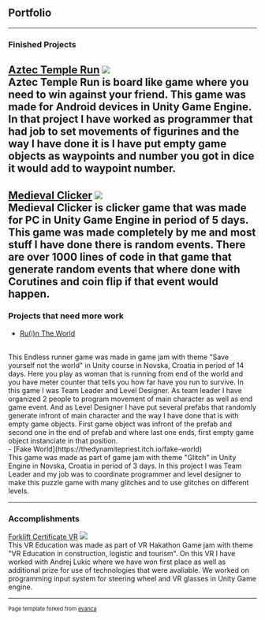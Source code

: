 ## Portfolio

---

### Finished Projects 

[Aztec Temple Run](https://play.google.com/store/apps/details?id=com.PISMOInkubator.AzteTempleRun)
<img src="https://play-lh.googleusercontent.com/wXR6NdrvJY1szZFkE9bn1vt16G6rgKgDIU14gOGAxM_2YnSpTZbIEir_aYjJcP97MCuG=w1536-h722-rw"/>
<br>
Aztec Temple Run is board like game where you need to win against your friend.
This game was made for Android devices in Unity Game Engine.
In that project I have worked as programmer that had job to set movements of figurines and the way I have done it is I have put empty game objects as waypoints and number you got in dice it would add to waypoint number.
<br>
---
[Medieval Clicker](https://thedynamitepriest.itch.io/medieval-clicker)
<img src="https://img.itch.zone/aW1nLzU2MTA4NDIuanBn/original/iycZaK.jpg"/>
<br>
Medieval Clicker is clicker game that was made for PC in Unity Game Engine in period of 5 days.
This game was made completely by me and most stuff I have done there is random events.
There are over 1000 lines of code in that game that generate random events that where done with Corutines and coin flip if that event would happen.
<br>
---

### Projects that need more work

- [Ru(i)n The World](https://thedynamitepriest.itch.io/ruin-the-world)
 <br>
 This Endless runner game was made in game jam with theme "Save yourself not the world" in Unity course in Novska, Croatia in period of 14 days.
 Here you play as woman that is running from end of the world and you have meter counter that tells you how far have you run to survive.
 In this game I was Team Leader and Level Designer.
 As team leader I have organized 2 people to program movement of main character as well as end game event.
 And as Level Designer I have put several prefabs that randomly generate infront of main character and the way I have done that is with empty game objects. 
 First game object was infront of the prefab and second one in the end of prefab and where last one ends, first empty game object instanciate in that position.<br>
- [Fake World](https://thedynamitepriest.itch.io/fake-world)
 <br>
 This game was made as part of game jam with theme "Glitch" in Unity Engine in Novska, Croatia in period of 3 days.
 In this project I was Team Leader and my job was to coordinate programmer and level designer to make this puzzle game with many glitches and to use glitches on different    levels.

---

### Accomplishments
[Forklift Certificate VR](https://www.facebook.com/gamechuckdev/posts/4640062259340756)
<img src="https://scontent-muc2-1.xx.fbcdn.net/v/t1.6435-9/202407143_4640067209340261_7310909569210768718_n.jpg?_nc_cat=107&ccb=1-3&_nc_sid=730e14&_nc_eui2=AeE8RTSMnubWDao0jwTdbqWTRoe5mtLm8qZGh7ma0ubyprGg9nAwGXW_WzNX6ifgV3M&_nc_ohc=Wl5x4O3vhvEAX-BbFb9&_nc_ht=scontent-muc2-1.xx&oh=b787519611b7f57ece7585198855634a&oe=60DEF817"/>
<br>
This VR Education was made as part of VR Hakathon Game jam with theme "VR Education in construction, logistic and tourism".
On this VR I have worked with Andrej Lukic where we have won first place as well as additional prize for use of technologies that were avaliable.
We worked on programming input system for steering wheel and VR glasses in Unity Game engine.

---
<p style="font-size:11px">Page template forked from <a href="https://github.com/evanca/quick-portfolio">evanca</a></p>
<!-- Remove above link if you don't want to attibute -->
